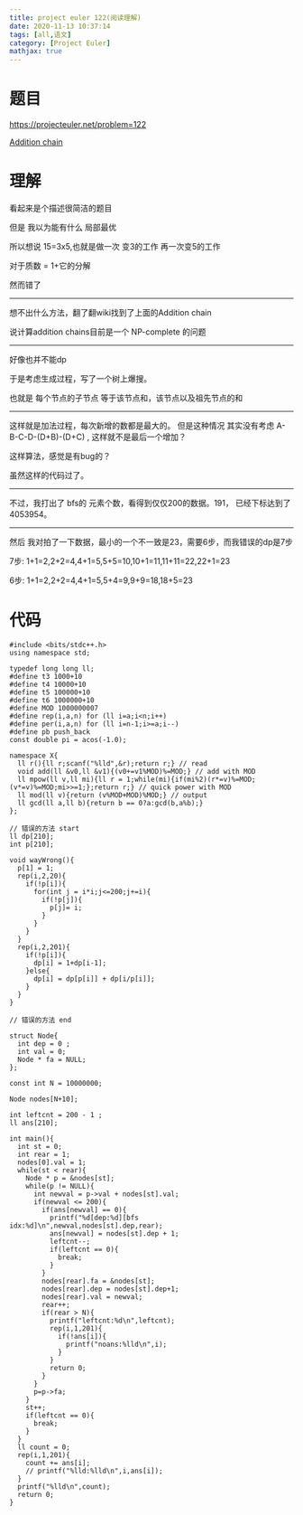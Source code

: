 ```yaml
---
title: project euler 122(阅读理解)
date: 2020-11-13 10:37:14
tags: [all,语文]
category: [Project Euler]
mathjax: true
---
```


# 题目

https://projecteuler.net/problem=122

[Addition chain](https://en.wikipedia.org/wiki/Addition_chain)

# 理解

看起来是个描述很简洁的题目

但是 我以为能有什么 局部最优

所以想说 15=3x5,也就是做一次 变3的工作 再一次变5的工作

对于质数 = 1+它的分解

然而错了

---

想不出什么方法，翻了翻wiki找到了上面的Addition chain

说计算addition chains目前是一个 NP-complete 的问题

---

好像也并不能dp

于是考虑生成过程，写了一个树上爆搜。

也就是 每个节点的子节点 等于该节点和，该节点以及祖先节点的和

---

这样就是加法过程，每次新增的数都是最大的。 但是这种情况 其实没有考虑 A-B-C-D-(D+B)-(D+C) , 这样就不是最后一个增加？

这样算法，感觉是有bug的？

虽然这样的代码过了。

---

不过，我打出了 bfs的 元素个数，看得到仅仅200的数据。191， 已经下标达到了4053954。

---

然后 我对拍了一下数据，最小的一个不一致是23，需要6步，而我错误的dp是7步

7步: 1+1=2,2+2=4,4+1=5,5+5=10,10+1=11,11+11=22,22+1=23

6步: 1+1=2,2+2=4,4+1=5,5+4=9,9+9=18,18+5=23

# 代码

```
#include <bits/stdc++.h>
using namespace std;

typedef long long ll;
#define t3 1000+10
#define t4 10000+10
#define t5 100000+10
#define t6 1000000+10
#define MOD 1000000007
#define rep(i,a,n) for (ll i=a;i<n;i++)
#define per(i,a,n) for (ll i=n-1;i>=a;i--)
#define pb push_back
const double pi = acos(-1.0);

namespace X{
  ll r(){ll r;scanf("%lld",&r);return r;} // read
  void add(ll &v0,ll &v1){(v0+=v1%MOD)%=MOD;} // add with MOD
  ll mpow(ll v,ll mi){ll r = 1;while(mi){if(mi%2)(r*=v)%=MOD;(v*=v)%=MOD;mi>>=1;};return r;} // quick power with MOD
  ll mod(ll v){return (v%MOD+MOD)%MOD;} // output
  ll gcd(ll a,ll b){return b == 0?a:gcd(b,a%b);}
};

// 错误的方法 start
ll dp[210];
int p[210];

void wayWrong(){
  p[1] = 1;
  rep(i,2,20){
    if(!p[i]){
      for(int j = i*i;j<=200;j+=i){
        if(!p[j]){
          p[j]= i;
        }
      }
    }
  }
  rep(i,2,201){
    if(!p[i]){
      dp[i] = 1+dp[i-1];
    }else{
      dp[i] = dp[p[i]] + dp[i/p[i]];
    }
  }
}

// 错误的方法 end

struct Node{
  int dep = 0 ;
  int val = 0;
  Node * fa = NULL;
};

const int N = 10000000;

Node nodes[N+10];

int leftcnt = 200 - 1 ;
ll ans[210];

int main(){
  int st = 0;
  int rear = 1;
  nodes[0].val = 1;
  while(st < rear){
    Node * p = &nodes[st];
    while(p != NULL){
      int newval = p->val + nodes[st].val;
      if(newval <= 200){
        if(ans[newval] == 0){
          printf("%d[dep:%d][bfs idx:%d]\n",newval,nodes[st].dep,rear);
          ans[newval] = nodes[st].dep + 1;
          leftcnt--;
          if(leftcnt == 0){
            break;
          }
        }
        nodes[rear].fa = &nodes[st];
        nodes[rear].dep = nodes[st].dep+1;
        nodes[rear].val = newval;
        rear++;
        if(rear > N){
          printf("leftcnt:%d\n",leftcnt);
          rep(i,1,201){
            if(!ans[i]){
              printf("noans:%lld\n",i);
            }
          }
          return 0;
        }
      }
      p=p->fa;
    }
    st++;
    if(leftcnt == 0){
      break;
    }
  }
  ll count = 0;
  rep(i,1,201){
    count += ans[i];
    // printf("%lld:%lld\n",i,ans[i]);
  }
  printf("%lld\n",count);
  return 0;
}
```





